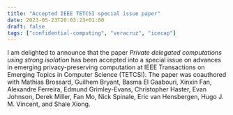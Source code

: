 ```yaml
---
title: "Accepted IEEE TETCSI special issue paper"
date: 2023-05-23T20:03:23+01:00
draft: false
tags: ["confidential-computing", "veracruz", "icecap"]
---
```


I am delighted to announce that the paper *Private delegated computations using strong isolation* has been accepted into a special issue on advances in emerging privacy-preserving computation at IEEE Transactions on Emerging Topics in Computer Science (TETCSI).
The paper was coauthored with Mathias Brossard, Guilhem Bryant, Basma El Gaabouri, Xinxin Fan, Alexandre Ferreira, Edmund Grimley-Evans, Christopher Haster, Evan Johnson, Derek Miller, Fan Mo, Nick Spinale, Eric van Hensbergen, Hugo J. M. Vincent, and Shale Xiong.
